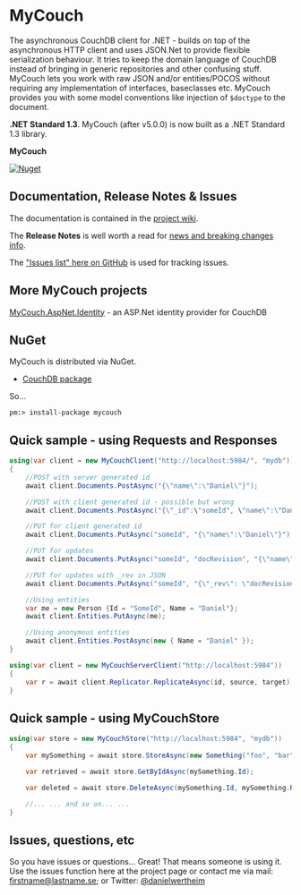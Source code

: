 # MyCouch #
The asynchronous CouchDB client for .NET - builds on top of the asynchronous HTTP client and uses JSON.Net to provide flexible serialization behaviour. It tries to keep the domain language of CouchDB instead of bringing in generic repositories and other confusing stuff. MyCouch lets you work with raw JSON and/or entities/POCOS without requiring any implementation of interfaces, baseclasses etc. MyCouch provides you with some model conventions like injection of `$doctype` to the document.

**.NET Standard 1.3**. MyCouch (after v5.0.0) is now built as a .NET Standard 1.3 library.

**MyCouch**

[![Nuget](https://img.shields.io/nuget/v/mycouch.svg)](https://www.nuget.org/packages/mycouch/)

## Documentation, Release Notes & Issues ##
The documentation is contained in the [project wiki](https://github.com/danielwertheim/mycouch/wiki).

The **Release Notes** is well worth a read for [news and breaking changes info](https://github.com/danielwertheim/mycouch/wiki/release-notes).

The ["Issues list" here on GitHub](https://github.com/danielwertheim/mycouch/issues) is used for tracking issues.

## More MyCouch projects ##
[MyCouch.AspNet.Identity](https://github.com/danielwertheim/mycouch.aspnet.identity) - an ASP.Net identity provider for CouchDB

## NuGet ##
MyCouch is distributed via NuGet.

- [CouchDB package](https://nuget.org/packages/MyCouch/)

So...

    pm:> install-package mycouch

## Quick sample - using Requests and Responses ##

```csharp
using(var client = new MyCouchClient("http://localhost:5984/", "mydb"))
{
    //POST with server generated id
    await client.Documents.PostAsync("{\"name\":\"Daniel\"}");

	//POST with client generated id - possible but wrong
    await client.Documents.PostAsync("{\"_id":\"someId", \"name\":\"Daniel\"}");

    //PUT for client generated id
    await client.Documents.PutAsync("someId", "{\"name\":\"Daniel\"}");

    //PUT for updates
    await client.Documents.PutAsync("someId", "docRevision", "{\"name\":\"Daniel Wertheim\"}");

	//PUT for updates with _rev in JSON
    await client.Documents.PutAsync("someId", "{\"_rev\": \"docRevision\", \"name\":\"Daniel Wertheim\"}");

    //Using entities
    var me = new Person {Id = "SomeId", Name = "Daniel"};
    await client.Entities.PutAsync(me);

    //Using anonymous entities
    await client.Entities.PostAsync(new { Name = "Daniel" });
}
```

```csharp
using(var client = new MyCouchServerClient("http://localhost:5984"))
{
    var r = await client.Replicator.ReplicateAsync(id, source, target);
}
```

## Quick sample - using MyCouchStore ##
```csharp
using(var store = new MyCouchStore("http://localhost:5984", "mydb"))
{
    var mySomething = await store.StoreAsync(new Something("foo", "bar", 42));

    var retrieved = await store.GetByIdAsync(mySomething.Id);

    var deleted = await store.DeleteAsync(mySomething.Id, mySomething.Rev);

    //... ... and so on... ...
}
```

## Issues, questions, etc ##
So you have issues or questions... Great! That means someone is using it. Use the issues function here at the project page or contact me via mail: firstname@lastname.se; or Twitter: [@danielwertheim](https://twitter.com/danielwertheim)